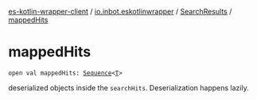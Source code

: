 [es-kotlin-wrapper-client](../../index.md) / [io.inbot.eskotlinwrapper](../index.md) / [SearchResults](index.md) / [mappedHits](./mapped-hits.md)

# mappedHits

`open val mappedHits: `[`Sequence`](https://kotlinlang.org/api/latest/jvm/stdlib/kotlin.sequences/-sequence/index.html)`<`[`T`](index.md#T)`>`

deserialized objects inside the `searchHits`. Deserialization happens lazily.

